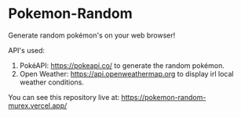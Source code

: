 # Pokemon-Random
Generate random pokémon's on your web browser!

API's used: 
1. PokéAPI: https://pokeapi.co/ to generate the random pokémon.
2. Open Weather: https://api.openweathermap.org to display irl local weather conditions.

You can see this repository live at: https://pokemon-random-murex.vercel.app/
